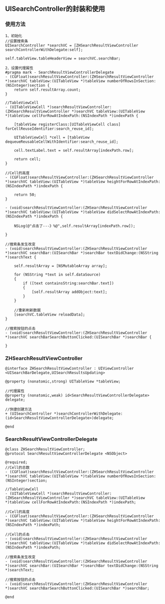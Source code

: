 
## UISearchController的封装和使用

### 使用方法

	1、初始化
    //设置搜索条
    UISearchController *searchVC = [ZHSearchResultViewController searchControllerWithDelegate:self];
    
    self.tableView.tableHeaderView = searchVC.searchBar;

	2、设置代理属性
	#pragma mark - SearchResultViewControllerDelegate
	- (CGFloat)searchResultViewController:(ZHSearchResultViewController *)searchVC tableView:(UITableView *)tableView numberOfRowsInSection:(NSInteger)section {
	    return self.resultArray.count;
	}
	
	//TableViewCell
	- (UITableViewCell *)searchResultViewController:(ZHSearchResultViewController *)searchVC tableView:(UITableView *)tableView cellForRowAtIndexPath:(NSIndexPath *)indexPath {
	    
	    [tableView registerClass:[UITableViewCell class] forCellReuseIdentifier:search_reuse_id];
	    
	    UITableViewCell *cell = [tableView dequeueReusableCellWithIdentifier:search_reuse_id];
	    
	    cell.textLabel.text = self.resultArray[indexPath.row];
	    
	    return cell;
	}
	
	//Cell的高度
	- (CGFloat)searchResultViewController:(ZHSearchResultViewController *)searchVC tableView:(UITableView *)tableView heightForRowAtIndexPath:(NSIndexPath *)indexPath {
	    
	    return 50;
	}
	
	- (void)searchResultViewController:(ZHSearchResultViewController *)searchVC tableView:(UITableView *)tableView didSelectRowAtIndexPath:(NSIndexPath *)indexPath {
	    
	    NSLog(@"点击了---》%@",self.resultArray[indexPath.row]);
	    
	}
	
	//搜索条发生改变
	- (void)searchResultViewController:(ZHSearchResultViewController *)searchVC searchBar:(UISearchBar *)searchBar textDidChange:(NSString *)searchText {
	    
	    self.resultArray = [NSMutableArray array];
	    
	    for (NSString *text in self.dataSource)
	    {
	        if ([text containsString:searchBar.text])
	        {
	            [self.resultArray addObject:text];
	        }
	    }
	    
	    //重新刷新数据
	    [searchVC.tableView reloadData];
	}
	
	//搜索按钮的点击
	- (void)searchResultViewController:(ZHSearchResultViewController *)searchVC searchBarSearchButtonClicked:(UISearchBar *)searchBar {
	    
	}



### ZHSearchResultViewController

	@interface ZHSearchResultViewController : UIViewController <UISearchBarDelegate,UISearchResultsUpdating>
	
	@property (nonatomic,strong) UITableView *tableView;
	
	//代理属性
	@property (nonatomic,weak) id<SearchResultViewControllerDelegate> delegate;
	
	//快捷创建方法
	+ (UISearchController *)searchControllerWithDelegate:(id<SearchResultViewControllerDelegate>)delegate;
	
	@end

### SearchResultViewControllerDelegate

	@class ZHSearchResultViewController;
	@protocol SearchResultViewControllerDelegate <NSObject>
	
	@required;
	//Cell的总数
	- (CGFloat)searchResultViewController:(ZHSearchResultViewController *)searchVC tableView:(UITableView *)tableView numberOfRowsInSection:(NSInteger)section;
	
	//TableViewCell
	- (UITableViewCell *)searchResultViewController:(ZHSearchResultViewController *)searchVC tableView:(UITableView *)tableView cellForRowAtIndexPath:(NSIndexPath *)indexPath;
	
	//Cell的高度
	- (CGFloat)searchResultViewController:(ZHSearchResultViewController *)searchVC tableView:(UITableView *)tableView heightForRowAtIndexPath:(NSIndexPath *)indexPath;
	
	//Cell的点击
	- (void)searchResultViewController:(ZHSearchResultViewController *)searchVC tableView:(UITableView *)tableView didSelectRowAtIndexPath:(NSIndexPath *)indexPath;
	
	//搜索条发生改变
	- (void)searchResultViewController:(ZHSearchResultViewController *)searchVC searchBar:(UISearchBar *)searchBar textDidChange:(NSString *)searchText;
	
	//搜索按钮的点击
	- (void)searchResultViewController:(ZHSearchResultViewController *)searchVC searchBarSearchButtonClicked:(UISearchBar *)searchBar;
	
	@end